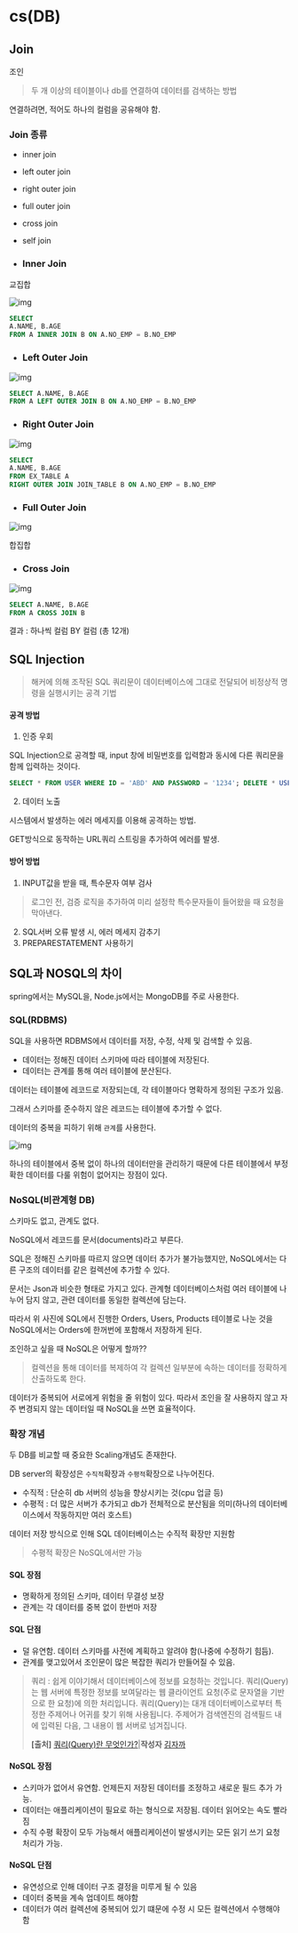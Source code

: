# cs(DB)

## Join

조인

> 두 개 이상의 테이블이나 db를 연결하여 데이터를 검색하는 방법

연결하려면, 적어도 하나의 컬럼을 공유해야 함.

### Join 종류

- inner join
- left outer join
- right outer join
- full outer join
- cross join
- self join



- ### Inner Join

교집합

![img](https://img1.daumcdn.net/thumb/R1280x0/?scode=mtistory2&fname=http%3A%2F%2Fcfile9.uf.tistory.com%2Fimage%2F99799F3E5A8148D7036659)

```sql
SELECT
A.NAME, B.AGE
FROM A INNER JOIN B ON A.NO_EMP = B.NO_EMP
```

- ### Left Outer Join

![img](https://img1.daumcdn.net/thumb/R1280x0/?scode=mtistory2&fname=http%3A%2F%2Fcfile6.uf.tistory.com%2Fimage%2F997E7F415A81490507F027)

```sql
SELECT A.NAME, B.AGE
FROM A LEFT OUTER JOIN B ON A.NO_EMP = B.NO_EMP
```

- ### Right Outer Join

![img](https://img1.daumcdn.net/thumb/R1280x0/?scode=mtistory2&fname=http%3A%2F%2Fcfile25.uf.tistory.com%2Fimage%2F9984CE355A8149180ABD1D)

```sql
SELECT
A.NAME, B.AGE
FROM EX_TABLE A
RIGHT OUTER JOIN JOIN_TABLE B ON A.NO_EMP = B.NO_EMP
```

- ### Full Outer Join

![img](https://img1.daumcdn.net/thumb/R1280x0/?scode=mtistory2&fname=http%3A%2F%2Fcfile24.uf.tistory.com%2Fimage%2F99195F345A8149391BE0C3)

합집합

- ### Cross Join

![img](https://img1.daumcdn.net/thumb/R1280x0/?scode=mtistory2&fname=http%3A%2F%2Fcfile10.uf.tistory.com%2Fimage%2F993F4E445A8A2D281AC66B)

```sql
SELECT A.NAME, B.AGE
FROM A CROSS JOIN B
```

결과 : 하나씩 컬럼 BY 컬럼 (총 12개)



## SQL Injection

> 해커에 의해 조작된 SQL 쿼리문이 데이터베이스에 그대로 전달되어 비정상적 명령을 실행시키는 공격 기법

#### 공격 방법

1. 인증 우회

SQL Injection으로 공격할 때, input 창에 비밀번호를 입력함과 동시에 다른 쿼리문을 함께 입력하는 것이다.

```sql
SELECT * FROM USER WHERE ID = 'ABD' AND PASSWORD = '1234'; DELETE * USER FROM ID = '1';
```



2. 데이터 노출

시스템에서 발생하는 에러 메세지를 이용해 공격하는 방법.

GET방식으로 동작하는 URL쿼리 스트링을 추가하여 에러를 발생.



#### 방어 방법

1. INPUT값을 받을 때, 특수문자 여부 검사

> 로그인 전, 검증 로직을 추가하여 미리 설정학 특수문자들이 들어왔을 때 요청을 막아낸다.

2. SQL서버 오류 발생 시, 에러 메세지 감추기
3. PREPARESTATEMENT 사용하기



## SQL과 NOSQL의 차이

spring에서는 MySQL을, Node.js에서는 MongoDB를 주로 사용한다.

### SQL(RDBMS)

SQL을 사용하면 RDBMS에서 데이터를 저장, 수정, 삭제 및 검색할 수 있음.

- 데이터는 정해진 데이터 스키마에 따라 테이블에 저장된다.
- 데이터는 관계를 통해 여러 테이블에 분산된다.

데이터는 테이블에 레코드로 저장되는데, 각 테이블마다 명확하게 정의된 구조가 있음.

그래서 스키마를 준수하지 않은 레코드는 테이블에 추가할 수 없다.

데이터의 중복을 피하기 위해 `관계`를 사용한다.

![img](https://t1.daumcdn.net/cfile/tistory/994D09355C937ECD2D)

하나의 테이블에서 중복 없이 하나의 데이터만을 관리하기 때문에 다른 테이블에서 부정확한 데이터를 다룰 위험이 없어지는 장점이 있다.



### NoSQL(비관계형 DB)

스키마도 없고, 관계도 없다.

NoSQL에서 레코드를 문서(documents)라고 부른다.

SQL은 정해진 스키마를 따르지 않으면 데이터 추가가 불가능했지만, NoSQL에서는 다른 구조의 데이터를 같은 컬렉션에 추가할 수 있다.

문서는 Json과 비슷한 형태로 가지고 있다. 관계형 데이터베이스처럼 여러 테이블에 나누어 담지 않고, 관련 데이터를 동일한 컬렉션에 담는다.

따라서 위 사진에 SQL에서 진행한 Orders, Users, Products 테이블로 나눈 것을 NoSQL에서는 Orders에 한꺼번에 포함해서 저장하게 된다.

조인하고 싶을 때 NoSQL은 어떻게 할까??

> 컬렉션을 통해 데이터를 복제하여 각 컬렉션 일부분에 속하는 데이터를 정확하게 산출하도록 한다.

데이터가 중복되어 서로에게 위험을 줄 위험이 있다. 따라서 조인을 잘 사용하지 않고 자주 변경되지 않는 데이터일 때  NoSQL을 쓰면 효율적이다.



### 확장 개념

두 DB를 비교할 때 중요한 Scaling개념도 존재한다.

DB server의 확장성은 `수직적`확장과 `수평적`확장으로 나누어진다.

- 수직적 : 단순히 db 서버의 성능을 향상시키는 것(cpu 업글 등)
- 수평적 : 더 많은 서버가 추가되고 db가 전체적으로 분산됨을 의미(하나의 데이터베이스에서 작동하지만 여러 호스트)



데이터 저장 방식으로 인해 SQL 데이터베이스는 수직적 확장만 지원함

> 수평적 확장은 NoSQL에서만 가능



#### SQL 장점

- 명확하게 정의된 스키마, 데이터 무결성 보장
- 관계는 각 데이터를 중복 없이 한번마 저장



#### SQL 단점

- 덜 유연함. 데이터 스키마를 사전에 계획하고 알려야 함(나중에 수정하기 힘듬).
- 관계를 맺고있어서 조인문이 많은 복잡한 쿼리가 만들어질 수 있음.

> 쿼리 : 쉽게 이야기해서 데이터베이스에 정보를 요청하는 것입니다. 쿼리(Query)는 웹 서버에 특정한 정보를 보여달라는 웹 클라이언트 요청(주로 문자열을 기반으로 한 요청)에 의한 처리입니다. 쿼리(Query)는 대개 데이터베이스로부터 특정한 주제어나 어귀를 찾기 위해 사용됩니다. 주제어가 검색엔진의 검색필드 내에 입력된 다음, 그 내용이 웹 서버로 넘겨집니다.
>
> **[출처]** [쿼리(Query)란 무엇인가?](https://blog.naver.com/rlarbtjq7913/221805728231)|**작성자** [김자까](https://blog.naver.com/rlarbtjq7913)



#### NoSQL 장점

- 스키마가 없어서 유연함. 언제든지 저장된 데이터를 조정하고 새로운 필드 추가 가능.
- 데이터는 애플리케이션이 필요로 하는 형식으로 저장됨. 데이터 읽어오는 속도 빨라짐
- 수직 수평 확장이 모두 가능해서 애플리케이션이 발생시키는 모든 읽기 쓰기 요청 처리가 가능.



#### NoSQL 단점

- 유연성으로 인해 데이터 구조 결정을 미루게 될 수 있음
- 데이터 중복을 계속 업데이트 해야함
- 데이터가 여러 컬렉션에 중복되어 있기 떄문에 수정 시 모든 컬렉션에서 수행해야 함